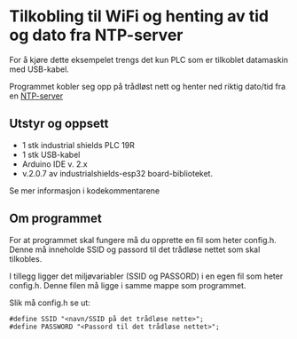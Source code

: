 # Tilkobling til WiFi og henting av tid og dato fra NTP-server

For å kjøre dette eksempelet trengs det kun PLC som er tilkoblet datamaskin med USB-kabel.

Programmet kobler seg opp på trådløst nett og henter ned riktig dato/tid fra en [NTP-server](http://www.ntp.org/ntpfaq/NTP-s-def/)

## Utstyr og oppsett
* 1 stk industrial shields PLC 19R
* 1 stk USB-kabel
* Arduino IDE v. 2.x
* v.2.0.7 av industrialshields-esp32 board-biblioteket.

Se mer informasjon i kodekommentarene
  
## Om programmet
  
For at programmet skal fungere må du opprette en fil som heter config.h. Denne må inneholde SSID og passord til det trådløse nettet som skal tilkobles.

I tillegg ligger det miljøvariabler (SSID og PASSORD) i en egen fil som heter config.h. Denne filen må ligge i samme mappe som programmet. 

Slik må config.h se ut:

```
#define SSID "<navn/SSID på det trådløse nette>";
#define PASSWORD "<Passord til det trådløse nettet>";
```